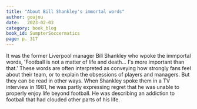 ```yaml
---
title: "About Bill Shankley's immortal words"
author: goujou
date:   2023-02-03
category: book_blog
book_id: SumpterSoccermatics
page: p. 317
---
```

It was the former Liverpool manager Bill Shankley who wpoke the immportal words, 'Football is not a matter of life and death... I's more important than that.' These words are often interpreted as conveying how strongly fans feel about their team, or to explain the obsessions of players and managers. But they can be read in other ways. When Shankley spoke them in a TV interview in 1981, he was partly expressing regret that he was unable to properly enjoy life beyond football. He was describing an addiction to football that had clouded other parts of his life.
